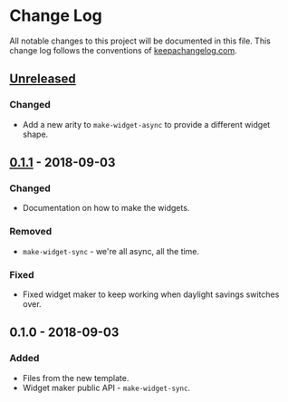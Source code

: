 # Change Log
All notable changes to this project will be documented in this file. This change log follows the conventions of [keepachangelog.com](http://keepachangelog.com/).

## [Unreleased]
### Changed
- Add a new arity to `make-widget-async` to provide a different widget shape.

## [0.1.1] - 2018-09-03
### Changed
- Documentation on how to make the widgets.

### Removed
- `make-widget-sync` - we're all async, all the time.

### Fixed
- Fixed widget maker to keep working when daylight savings switches over.

## 0.1.0 - 2018-09-03
### Added
- Files from the new template.
- Widget maker public API - `make-widget-sync`.

[Unreleased]: https://github.com/your-name/cryptex-verjaardag/compare/0.1.1...HEAD
[0.1.1]: https://github.com/your-name/cryptex-verjaardag/compare/0.1.0...0.1.1
